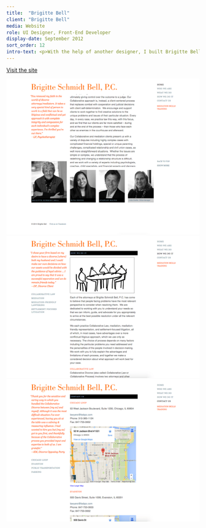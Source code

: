 ```yaml
---
title:  "Brigitte Bell"
client: "Brigitte Bell"
media: Website
role: UI Designer, Front-End Developer
display-date: September 2012
sort_order: 12
intro-text: <p>With the help of another designer, I built Brigitte Bell a website to highlight their law services and provide client testimonials to prospective clients. The site is easily maintained using WordPress by myself and the staff at Brigitte Bell.</p>
---
```


<p>
    <a href="http://brigittebell.com/" target="_blank" class="">Visit the site</a>
</p>
<div class="desktop-chrome">
    <img src="../img/brigitte-1.png" alt="Brigitte Bell Screenshot 1">
</div>
<div class="grid">
    <div class="grid__cell 1/2@lg">
        <div class="desktop-chrome">
            <img src="../img/brigitte-2.png" alt="Brigitte Bell Screenshot 2">
        </div>
    </div>
    <div class="grid__cell 1/2@lg">
        <div class="desktop-chrome">
            <img src="../img/brigitte-3.png" alt="Brigitte Bell Screenshot 3">
        </div>
    </div>
</div>